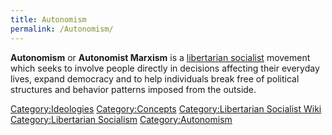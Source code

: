 ```yaml
---
title: Autonomism
permalink: /Autonomism/
---
```


**Autonomism** or **Autonomist Marxism** is a [libertarian
socialist](Libertarian_Socialism.md "wikilink") movement which seeks to
involve people directly in decisions affecting their everyday lives,
expand democracy and to help individuals break free of political
structures and behavior patterns imposed from the outside.

[Category:Ideologies](Category:Ideologies.md "wikilink")
[Category:Concepts](Category:Concepts.md "wikilink") [Category:Libertarian
Socialist Wiki](Category:Libertarian_Socialist_Wiki.md "wikilink")
[Category:Libertarian
Socialism](Category:Libertarian_Socialism.md "wikilink")
[Category:Autonomism](Category:Autonomism.md "wikilink")